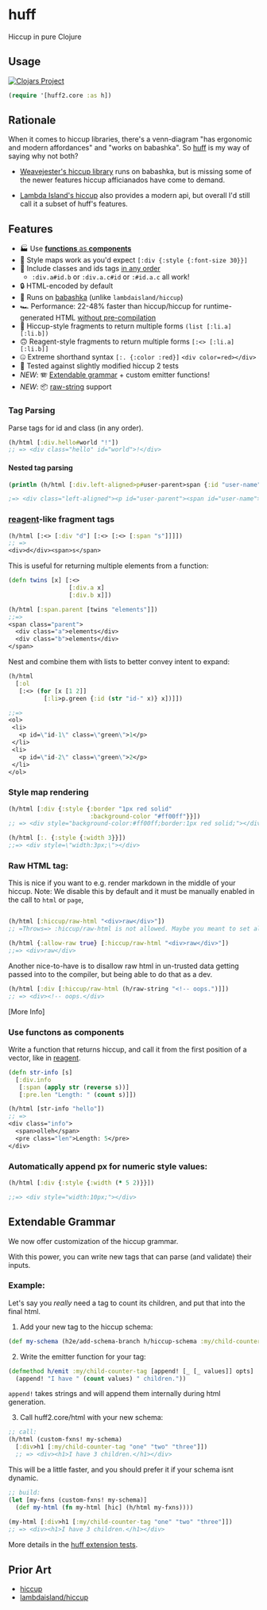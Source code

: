 # huff

Hiccup in pure Clojure

## Usage

[![Clojars Project](https://img.shields.io/clojars/v/io.github.escherize/huff.svg)](https://clojars.org/io.github.escherize/huff)

``` clojure
(require '[huff2.core :as h])
```

## Rationale

When it comes to hiccup libraries, there's a venn-diagram "has ergonomic and modern affordances" and "works on babashka". So [huff](https://github.com/escherize/huff) is my way of saying why not both?

- [Weavejester's hiccup library](https://github.com/weavejester/hiccup) runs on babashka, but is missing some of the newer features hiccup afficianados have come to demand.
 
- [Lambda Island's hiccup](https://github.com/lambdaisland/hiccup) also provides a modern api, but overall I'd still call it a subset of huff's features.
 
## Features

- 🏭 Use [**functions** as **components**](#use-functons-as-components) 
- 🎨 Style maps work as you'd expect `[:div {:style {:font-size 30}}]`
- 🔀 Include classes and ids tags [in any order](#tag-parsing)
  - `:div.a#id.b` or `:div.a.c#id` or `:#id.a.c` all work!
- 🔒️ HTML-encoded by default
- 👵 Runs on [babashka](https://github.com/babashka/babashka) (unlike `lambdaisland/hiccup`) 
- 🏎 Performance: 22-48% faster than hiccup/hiccup for runtime-generated HTML [without pre-compilation](https://github.com/escherize/huff/issues/8) 
- 🙂 Hiccup-style fragments to return multiple forms `(list [:li.a] [:li.b])` 
- 🙃 Reagent-style fragments to return multiple forms `[:<> [:li.a] [:li.b]]` 
- 🤐 Extreme shorthand syntax `[:. {:color :red}]` `<div color=red></div>` 
- 🦺 Tested against slightly modified hiccup 2 tests 
- *NEW*: 🪗 [Extendable grammar](#extendable-grammar) + custom emitter functions!
- *NEW*: 📦 [raw-string](https://github.com/escherize/huff/issues/5) support

### Tag Parsing

Parse tags for id and class (in any order).

```clojure
(h/html [:div.hello#world "!"])
;; => <div class="hello" id="world">!</div>
```

#### Nested tag parsing

```clojure
(println (h/html [:div.left-aligned>p#user-parent>span {:id "user-name"} "Jason"]))

;=> <div class="left-aligned"><p id="user-parent"><span id="user-name">Jason</span></p></div>
```

### [reagent](https://github.com/reagent-project/reagent)-like fragment tags

```clojure
(h/html [:<> [:div "d"] [:<> [:<> [:span "s"]]]])
;; => 
<div>d</div><span>s</span>
```

This is useful for returning multiple elements from a function:

```clojure
(defn twins [x] [:<>
                 [:div.a x]
                 [:div.b x]])

(h/html [:span.parent [twins "elements"]])
;;=>
<span class="parent">
  <div class="a">elements</div>
  <div class="b">elements</div>
</span>

```

Nest and combine them with lists to better convey intent to expand:

``` clojure
(h/html
  [:ol
   [:<> (for [x [1 2]]
          [:li>p.green {:id (str "id-" x)} x])]])

;;=>
<ol>
 <li>
   <p id=\"id-1\" class=\"green\">1</p>
 </li>
 <li>
   <p id=\"id-2\" class=\"green\">2</p>
 </li>
</ol>

```

### Style map rendering

```clojure
(h/html [:div {:style {:border "1px red solid"
                       :background-color "#ff00ff"}}])
;; => <div style="background-color:#ff00ff;border:1px red solid;"></div>

(h/html [:. {:style {:width 3}}])
;;=> <div style=\"width:3px;\"></div>
```

### Raw HTML tag:

This is nice if you want to e.g. render markdown in the middle of your hiccup. Note: We disable this by default and it must be manually enabled in the call to `html` or `page`,

``` clojure

(h/html [:hiccup/raw-html "<div>raw</div>"])
;; =Throws=> :hiccup/raw-html is not allowed. Maybe you meant to set allow-raw to true?

(h/html {:allow-raw true} [:hiccup/raw-html "<div>raw</div>"])
;;=> <div>raw</div>
```

Another nice-to-have is to disallow raw html in un-trusted data getting passed into to the compiler, but being able to do that as a dev.

``` clojure
(h/html [:div [:hiccup/raw-html (h/raw-string "<!-- oops.")]])
;; => <div><!-- oops.</div>
```

[More Info]

### Use functons as components

Write a function that returns hiccup, and call it from the first position of a vector, like in [reagent](https://cljdoc.org/d/reagent/reagent/1.2.0/doc/tutorials/using-square-brackets-instead-of-parentheses-#using-greet-via--1).

```clojure
(defn str-info [s]
  [:div.info
   [:span (apply str (reverse s))]
   [:pre.len "Length: " (count s)]])

(h/html [str-info "hello"])
;; => 
<div class="info">
  <span>olleh</span>
  <pre class="len">Length: 5</pre>
</div>
```

### Automatically append px for numeric style values:

``` clojure
(h/html [:div {:style {:width (* 5 2)}}])

;;=> <div style="width:10px;"></div>
```

## Extendable Grammar

We now offer customization of the hiccup grammar.

With this power, you can write new tags that can parse (and validate) their inputs.

### Example:

Let's say you _really_ need a tag to count its children, and put that into the final html.

1. Add your new tag to the hiccup schema:
``` clojure
(def my-schema (h2e/add-schema-branch h/hiccup-schema :my/child-counter-tag))
```

2. Write the emitter function for your tag:
``` clojure
(defmethod h/emit :my/child-counter-tag [append! [_ [_ values]] opts]
  (append! "I have " (count values) " children."))
```

`append!` takes strings and will append them internally during html generation.

3. Call huff2.core/html with your new schema:

``` clojure
;; call:
(h/html (custom-fxns! my-schema)
  [:div>h1 [:my/child-counter-tag "one" "two" "three"]])
  ;; => <div><h1>I have 3 children.</h1></div>
```

This will be a little faster, and you should prefer it if your schema isnt dynamic.

``` clojure
;; build:
(let [my-fxns (custom-fxns! my-schema)]
  (def my-html (fn my-html [hic] (h/html my-fxns))))
  
(my-html [:div>h1 [:my/child-counter-tag "one" "two" "three"]])
;; => <div><h1>I have 3 children.</h1></div>
```

More details in the [huff extension tests](./test/huff/extension_test.clj).

## Prior Art

- [hiccup](https://github.com/weavejester/hiccup)
- [lambdaisland/hiccup](https://github.com/lambdaisland/hiccup)
